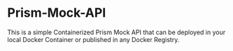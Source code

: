 # Prism-Mock-API

This is a simple Containerized Prism Mock API that can be deployed in your local Docker Container or published in any Docker Registry.
